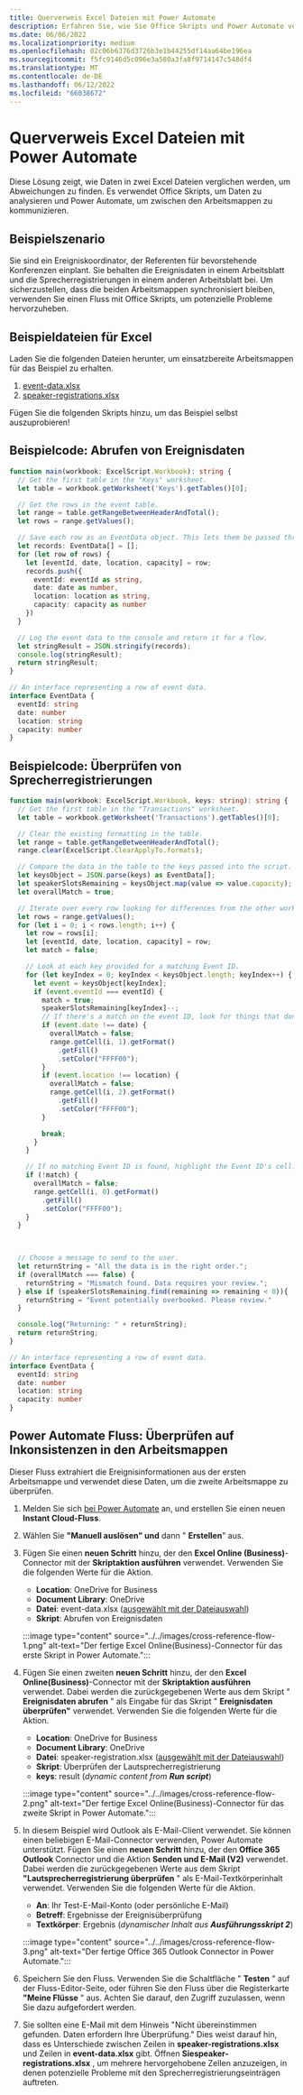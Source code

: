 ```yaml
---
title: Querverweis Excel Dateien mit Power Automate
description: Erfahren Sie, wie Sie Office Skripts und Power Automate verwenden, um eine Excel Datei querzuverweisen und zu formatieren.
ms.date: 06/06/2022
ms.localizationpriority: medium
ms.openlocfilehash: 02c06b6376d3726b3e1b44255df14aa64be196ea
ms.sourcegitcommit: f5fc9146d5c096e3a580a3fa8f9714147c548df4
ms.translationtype: MT
ms.contentlocale: de-DE
ms.lasthandoff: 06/12/2022
ms.locfileid: "66038672"
---
```

# <a name="cross-reference-excel-files-with-power-automate"></a>Querverweis Excel Dateien mit Power Automate

Diese Lösung zeigt, wie Daten in zwei Excel Dateien verglichen werden, um Abweichungen zu finden. Es verwendet Office Skripts, um Daten zu analysieren und Power Automate, um zwischen den Arbeitsmappen zu kommunizieren.

## <a name="example-scenario"></a>Beispielszenario

Sie sind ein Ereigniskoordinator, der Referenten für bevorstehende Konferenzen einplant. Sie behalten die Ereignisdaten in einem Arbeitsblatt und die Sprecherregistrierungen in einem anderen Arbeitsblatt bei. Um sicherzustellen, dass die beiden Arbeitsmappen synchronisiert bleiben, verwenden Sie einen Fluss mit Office Skripts, um potenzielle Probleme hervorzuheben.

## <a name="sample-excel-files"></a>Beispieldateien für Excel

Laden Sie die folgenden Dateien herunter, um einsatzbereite Arbeitsmappen für das Beispiel zu erhalten.

1. <a href="event-data.xlsx">event-data.xlsx</a>
1. <a href="speaker-registrations.xlsx">speaker-registrations.xlsx</a>

Fügen Sie die folgenden Skripts hinzu, um das Beispiel selbst auszuprobieren!

## <a name="sample-code-get-event-data"></a>Beispielcode: Abrufen von Ereignisdaten

```TypeScript
function main(workbook: ExcelScript.Workbook): string {
  // Get the first table in the "Keys" worksheet.
  let table = workbook.getWorksheet('Keys').getTables()[0];

  // Get the rows in the event table.
  let range = table.getRangeBetweenHeaderAndTotal();
  let rows = range.getValues();

  // Save each row as an EventData object. This lets them be passed through Power Automate.
  let records: EventData[] = [];
  for (let row of rows) {
    let [eventId, date, location, capacity] = row;
    records.push({
      eventId: eventId as string,
      date: date as number,
      location: location as string,
      capacity: capacity as number
    })
  }

  // Log the event data to the console and return it for a flow.
  let stringResult = JSON.stringify(records);
  console.log(stringResult);
  return stringResult;
}

// An interface representing a row of event data.
interface EventData {
  eventId: string
  date: number
  location: string
  capacity: number
}
```

## <a name="sample-code-validate-speaker-registrations"></a>Beispielcode: Überprüfen von Sprecherregistrierungen

```TypeScript
function main(workbook: ExcelScript.Workbook, keys: string): string {
  // Get the first table in the "Transactions" worksheet.
  let table = workbook.getWorksheet('Transactions').getTables()[0];

  // Clear the existing formatting in the table.
  let range = table.getRangeBetweenHeaderAndTotal();
  range.clear(ExcelScript.ClearApplyTo.formats);

  // Compare the data in the table to the keys passed into the script.
  let keysObject = JSON.parse(keys) as EventData[];
  let speakerSlotsRemaining = keysObject.map(value => value.capacity);
  let overallMatch = true;

  // Iterate over every row looking for differences from the other worksheet.
  let rows = range.getValues();
  for (let i = 0; i < rows.length; i++) {
    let row = rows[i];
    let [eventId, date, location, capacity] = row;
    let match = false;

    // Look at each key provided for a matching Event ID.
    for (let keyIndex = 0; keyIndex < keysObject.length; keyIndex++) {
      let event = keysObject[keyIndex];
      if (event.eventId === eventId) {
        match = true;
        speakerSlotsRemaining[keyIndex]--;
        // If there's a match on the event ID, look for things that don't match and highlight them.
        if (event.date !== date) {
          overallMatch = false;
          range.getCell(i, 1).getFormat()
            .getFill()
            .setColor("FFFF00");
        }
        if (event.location !== location) {
          overallMatch = false;
          range.getCell(i, 2).getFormat()
            .getFill()
            .setColor("FFFF00");
        }

        break;
      }
    }

    // If no matching Event ID is found, highlight the Event ID's cell.
    if (!match) {
      overallMatch = false;
      range.getCell(i, 0).getFormat()
        .getFill()
        .setColor("FFFF00");
    }
  }

  

  // Choose a message to send to the user.
  let returnString = "All the data is in the right order.";
  if (overallMatch === false) {
    returnString = "Mismatch found. Data requires your review.";
  } else if (speakerSlotsRemaining.find(remaining => remaining < 0)){
    returnString = "Event potentially overbooked. Please review."
  }

  console.log("Returning: " + returnString);
  return returnString;
}

// An interface representing a row of event data.
interface EventData {
  eventId: string
  date: number
  location: string
  capacity: number
}
```

## <a name="power-automate-flow-check-for-inconsistencies-across-the-workbooks"></a>Power Automate Fluss: Überprüfen auf Inkonsistenzen in den Arbeitsmappen

Dieser Fluss extrahiert die Ereignisinformationen aus der ersten Arbeitsmappe und verwendet diese Daten, um die zweite Arbeitsmappe zu überprüfen.

1. Melden Sie sich [bei Power Automate](https://flow.microsoft.com) an, und erstellen Sie einen neuen **Instant Cloud-Fluss**.
1. Wählen Sie **"Manuell auslösen" und** dann " **Erstellen**" aus.
1. Fügen Sie einen **neuen Schritt** hinzu, der den **Excel Online (Business)**-Connector mit der **Skriptaktion ausführen** verwendet. Verwenden Sie die folgenden Werte für die Aktion.
    * **Location**: OneDrive for Business
    * **Document Library**: OneDrive
    * **Datei**: event-data.xlsx ([ausgewählt mit der Dateiauswahl](../../testing/power-automate-troubleshooting.md#select-workbooks-with-the-file-browser-control))
    * **Skript**: Abrufen von Ereignisdaten

    :::image type="content" source="../../images/cross-reference-flow-1.png" alt-text="Der fertige Excel Online(Business)-Connector für das erste Skript in Power Automate.":::

1. Fügen Sie einen zweiten **neuen Schritt** hinzu, der den **Excel Online(Business)**-Connector mit der **Skriptaktion ausführen** verwendet. Dabei werden die zurückgegebenen Werte aus dem Skript " **Ereignisdaten abrufen** " als Eingabe für das Skript " **Ereignisdaten überprüfen"** verwendet. Verwenden Sie die folgenden Werte für die Aktion.
    * **Location**: OneDrive for Business
    * **Document Library**: OneDrive
    * **Datei**: speaker-registration.xlsx ([ausgewählt mit der Dateiauswahl](../../testing/power-automate-troubleshooting.md#select-workbooks-with-the-file-browser-control))
    * **Skript**: Überprüfen der Lautsprecherregistrierung
    * **keys**: result (_dynamic content from **Run script**_)

    :::image type="content" source="../../images/cross-reference-flow-2.png" alt-text="Der fertige Excel Online(Business)-Connector für das zweite Skript in Power Automate.":::
1. In diesem Beispiel wird Outlook als E-Mail-Client verwendet. Sie können einen beliebigen E-Mail-Connector verwenden, Power Automate unterstützt. Fügen Sie einen **neuen Schritt** hinzu, der den **Office 365 Outlook** Connector und die Aktion **Senden und E-Mail (V2)** verwendet. Dabei werden die zurückgegebenen Werte aus dem Skript **"Lautsprecherregistrierung überprüfen** " als E-Mail-Textkörperinhalt verwendet. Verwenden Sie die folgenden Werte für die Aktion.
    * **An**: Ihr Test-E-Mail-Konto (oder persönliche E-Mail)
    * **Betreff**: Ergebnisse der Ereignisüberprüfung
    * **Textkörper**: Ergebnis (_dynamischer Inhalt aus **Ausführungsskript 2**_)

    :::image type="content" source="../../images/cross-reference-flow-3.png" alt-text="Der fertige Office 365 Outlook Connector in Power Automate.":::
1. Speichern Sie den Fluss. Verwenden Sie die Schaltfläche " **Testen** " auf der Fluss-Editor-Seite, oder führen Sie den Fluss über die Registerkarte **"Meine Flüsse** " aus. Achten Sie darauf, den Zugriff zuzulassen, wenn Sie dazu aufgefordert werden.
1. Sie sollten eine E-Mail mit dem Hinweis "Nicht übereinstimmen gefunden. Daten erfordern Ihre Überprüfung." Dies weist darauf hin, dass es Unterschiede zwischen Zeilen in **speaker-registrations.xlsx** und Zeilen in **event-data.xlsx** gibt. Öffnen **Siespeaker-registrations.xlsx** , um mehrere hervorgehobene Zellen anzuzeigen, in denen potenzielle Probleme mit den Sprecherregistrierungseinträgen auftreten.

